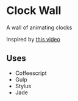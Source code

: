 # Clock Wall

A wall of animating clocks

Inspired by [this video](https://www.youtube.com/watch?v=FNxiFOUKpZ4)

## Uses
- Coffeescript
- Gulp
- Stylus
- Jade

